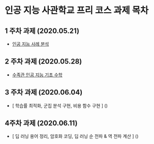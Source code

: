 # 인공 지능 사관학교 프리 코스 과제 목차

## 1 주차 과제 (2020.05.21)

- [ 인공 지능 사례 분석 ](https://github.com/light-chan/test/blob/master/1%EC%A3%BC%EC%B0%A8%20%EA%B3%BC%EC%A0%9C.ipynb)

## 2 주차 과제 (2020.05.28)

- [ 수족관 인공 지능 기초 수학 ](https://nbviewer.jupyter.org/github/light-chan/test/blob/master/2%E1%84%8C%E1%85%AE%E1%84%8E%E1%85%A1%E1%84%80%E1%85%AA%E1%84%8C%E1%85%A6.ipynb)

## 3 주차 과제 (2020.06.04)

- [ 학습률 최적화, 군집 분석 구현, 비용 함수 구현 ] ()

## 4주차 과제 (2020.06.11)

- [ 딥 러닝 용어 정리, 암호화 코딩, 딥 러닝 순 전파 & 역 전파 계산 ] ()
